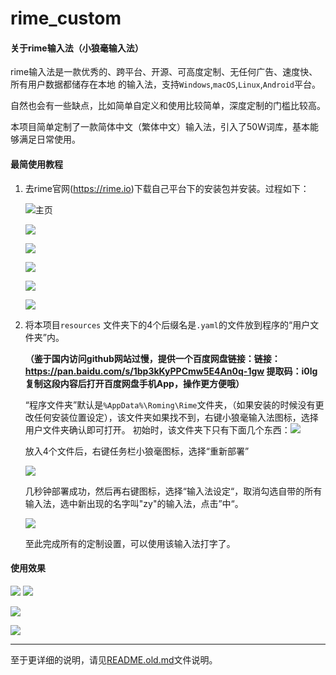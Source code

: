 # rime_custom

#### 关于rime输入法（小狼毫输入法）

rime输入法是一款优秀的、跨平台、开源、可高度定制、无任何广告、速度快、所有用户数据都储存在本地 的输入法，支持`Windows`,`macOS`,`Linux`,`Android`平台。

自然也会有一些缺点，比如简单自定义和使用比较简单，深度定制的门槛比较高。

本项目简单定制了一款简体中文（繁体中文）输入法，引入了50W词库，基本能够满足日常使用。

#### 最简使用教程

1. 去rime官网(https://rime.io)下载自己平台下的安装包并安装。过程如下：

   ![主页](./Screenshots/homepage.png)

   ![](./ScreenShots/install_1.png)

   ![](./ScreenShots/install_2.png)

   ![](./ScreenShots/install_3.png)

   ![](./ScreenShots/install_4.png)

   ![](./ScreenShots/install_5.png)

2. 将本项目`resources` 文件夹下的4个后缀名是`.yaml`的文件放到程序的“用户文件夹”内。

   **（鉴于国内访问github网站过慢，提供一个百度网盘链接：链接：https://pan.baidu.com/s/1bp3kKyPPCmw5E4An0q-1gw 
   提取码：i0lg 
   复制这段内容后打开百度网盘手机App，操作更方便哦）**

   “程序文件夹”默认是`%AppData%\Roming\Rime`文件夹，（如果安装的时候没有更改任何安装位置设定），该文件夹如果找不到，右键小狼毫输入法图标，选择用户文件夹确认即可打开。  初始时，该文件夹下只有下面几个东西：![](./Screenshots/custom_1.png)

   放入4个文件后，右键任务栏小狼毫图标，选择“重新部署”

   ![](./Screenshots/use_7.png)

   几秒钟部署成功，然后再右键图标，选择“输入法设定“，取消勾选自带的所有输入法，选中新出现的名字叫"zy"的输入法，点击”中“。

   ![](./Screenshots/use_8.png)

   至此完成所有的定制设置，可以使用该输入法打字了。

#### 使用效果

![](./Screenshots/use_30.png)
![](./Screenshots/use_24.png)

![](./Screenshots/use_25.png)

![](./Screenshots/use_26.png)

---

至于更详细的说明，请见[README.old.md](./README.old.md)文件说明。